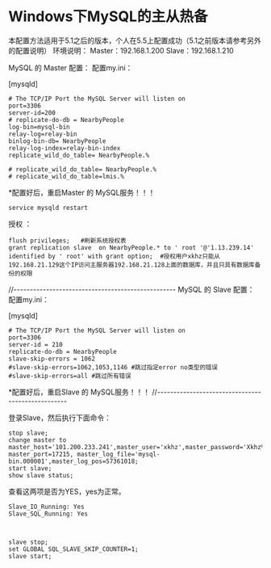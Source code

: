 # Windows下MySQL的主从热备

本配置方法适用于5.1之后的版本，个人在5.5上配置成功（5.1之前版本请参考另外的配置说明）
 环境说明：
Master：192.168.1.200
Slave：192.168.1.210
 
MySQL 的 Master 配置：
配置my.ini：
 
[mysqld]

    # The TCP/IP Port the MySQL Server will listen on
    port=3306
    server-id=200
    # replicate-do-db = NearbyPeople
    log-bin=mysql-bin
    relay-log=relay-bin
    binlog-bin-db= NearbyPeople
    relay-log-index=relay-bin-index
    replicate_wild_do_table= NearbyPeople.%  
    
    # replicate_wild_do_table= NearbyPeople.%  
    # replicate_wild_do_table=lmis.%  


*配置好后，重启Master 的 MySQL服务！！！ 

    service mysqld restart

授权 ：

    flush privileges;   #刷新系统授权表
    grant replication slave  on NearbyPeople.* to ' root '@'1.13.239.14' identified by ' root' with grant option;  #授权用户xkhz只能从192.168.21.129这个IP访问主服务器192.168.21.128上面的数据库，并且只具有数据库备份的权限




//--------------------------------------------------
MySQL 的 Slave 配置：
配置my.ini：
 
[mysqld]

    # The TCP/IP Port the MySQL Server will listen on
    port=3306
    server-id = 210
    replicate-do-db = NearbyPeople
    slave-skip-errors = 1062 
    #slave-skip-errors=1062,1053,1146 #跳过指定error no类型的错误
    #slave-skip-errors=all #跳过所有错误
 
*配置好后，重启Slave 的 MySQL服务！！！
//--------------------------------------------------
 
登录Slave，然后执行下面命令：
 
    stop slave;
    change master to master_host='101.200.233.241',master_user='xkhz',master_password='Xkhz%^#', master_port=17215, master_log_file='mysql-bin.000001',master_log_pos=57361018;
    start slave;
    show slave status;
 
查看这两项是否为YES，yes为正常。

    Slave_IO_Running: Yes
    Slave_SQL_Running: Yes



    slave stop;
    set GLOBAL SQL_SLAVE_SKIP_COUNTER=1;
    slave start;
